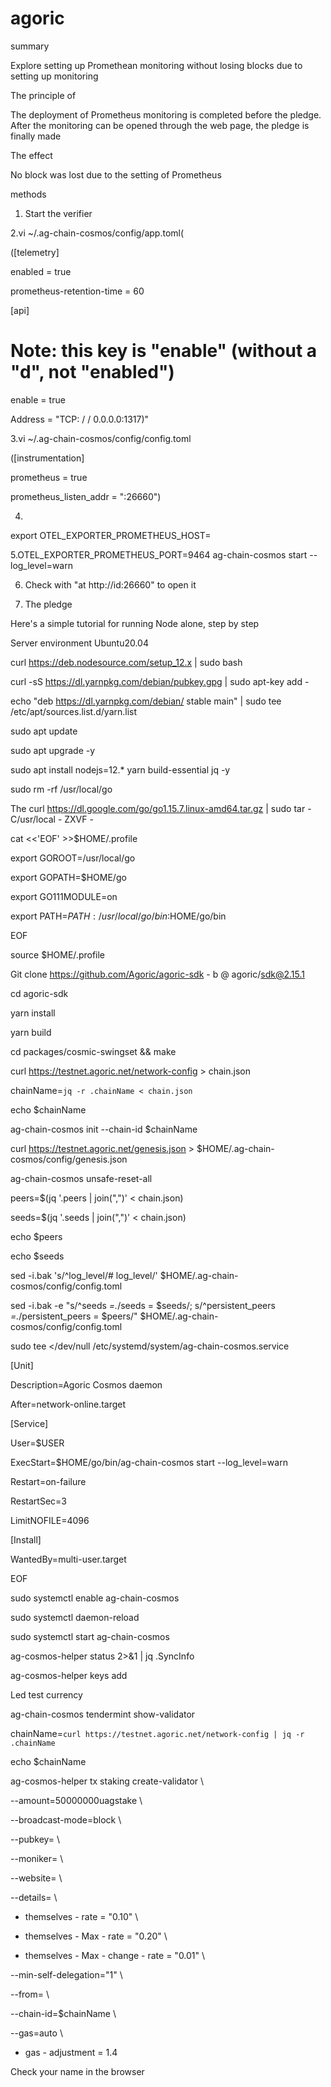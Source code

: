 # agoric

summary

Explore setting up Promethean monitoring without losing blocks due to setting up monitoring

The principle of

The deployment of Prometheus monitoring is completed before the pledge. After the monitoring can be opened through the web page, the pledge is finally made

The effect

No block was lost due to the setting of Prometheus

methods

1. Start the verifier

2.vi ~/.ag-chain-cosmos/config/app.toml(

([telemetry]

enabled = true

prometheus-retention-time = 60



[api]

# Note: this key is "enable" (without a "d", not "enabled")

enable = true

Address = "TCP: / / 0.0.0.0:1317)"

3.vi ~/.ag-chain-cosmos/config/config.toml

([instrumentation]

prometheus = true

prometheus_listen_addr = ":26660")

4.

export OTEL_EXPORTER_PROMETHEUS_HOST=

5.OTEL_EXPORTER_PROMETHEUS_PORT=9464 ag-chain-cosmos start --log_level=warn

6. Check with "at http://id:26660" to open it

7. The pledge





Here's a simple tutorial for running Node alone, step by step

Server environment Ubuntu20.04





curl https://deb.nodesource.com/setup_12.x | sudo bash

curl -sS https://dl.yarnpkg.com/debian/pubkey.gpg | sudo apt-key add -

echo "deb https://dl.yarnpkg.com/debian/ stable main" | sudo tee /etc/apt/sources.list.d/yarn.list

sudo apt update

sudo apt upgrade -y

sudo apt install nodejs=12.* yarn build-essential jq -y

sudo rm -rf /usr/local/go

The curl https://dl.google.com/go/go1.15.7.linux-amd64.tar.gz | sudo tar - C/usr/local - ZXVF -



cat <<'EOF' >>$HOME/.profile

export GOROOT=/usr/local/go

export GOPATH=$HOME/go

export GO111MODULE=on

export PATH=$PATH:/usr/local/go/bin:$HOME/go/bin

EOF



source $HOME/.profile

Git clone https://github.com/Agoric/agoric-sdk - b @ agoric/sdk@2.15.1

cd agoric-sdk

yarn install

yarn build

cd packages/cosmic-swingset && make

curl https://testnet.agoric.net/network-config > chain.json

chainName=`jq -r .chainName < chain.json`

echo $chainName

ag-chain-cosmos init --chain-id $chainName

curl https://testnet.agoric.net/genesis.json > $HOME/.ag-chain-cosmos/config/genesis.json

ag-chain-cosmos unsafe-reset-all

peers=$(jq '.peers | join(",")' < chain.json)

seeds=$(jq '.seeds | join(",")' < chain.json)

echo $peers

echo $seeds

sed -i.bak 's/^log_level/# log_level/' $HOME/.ag-chain-cosmos/config/config.toml

sed -i.bak -e "s/^seeds *=.*/seeds = $seeds/; s/^persistent_peers *=.*/persistent_peers = $peers/" $HOME/.ag-chain-cosmos/config/config.toml



sudo tee </dev/null /etc/systemd/system/ag-chain-cosmos.service

[Unit]

Description=Agoric Cosmos daemon

After=network-online.target



[Service]

User=$USER

ExecStart=$HOME/go/bin/ag-chain-cosmos start --log_level=warn

Restart=on-failure

RestartSec=3

LimitNOFILE=4096



[Install]

WantedBy=multi-user.target

EOF



sudo systemctl enable ag-chain-cosmos

sudo systemctl daemon-reload

sudo systemctl start ag-chain-cosmos

ag-cosmos-helper status 2>&1 | jq .SyncInfo

ag-cosmos-helper keys add

Led test currency

ag-chain-cosmos tendermint show-validator

chainName=`curl https://testnet.agoric.net/network-config | jq -r .chainName`

echo $chainName



ag-cosmos-helper tx staking create-validator \

--amount=50000000uagstake \

--broadcast-mode=block \

--pubkey= \

--moniker= \

--website= \

--details= \

- themselves - rate = "0.10" \

- themselves - Max - rate = "0.20" \

- themselves - Max - change - rate = "0.01" \

--min-self-delegation="1" \

--from= \

--chain-id=$chainName \

--gas=auto \

- gas - adjustment = 1.4



Check your name in the browser
